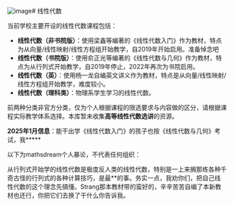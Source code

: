 ![image](https://github.com/user-attachments/assets/1fb9916c-c3bd-4e3c-8c28-0a77dc88b864)# 线性代数

当前学校主要开设的线性代数课程包括：

* **线性代数（非书院版）**：使用梁鑫等编著的《线性代数入门》作为教材，特点为从向量/线性映射/线性方程组开始教学，自2019年开始启用。准备悼念吧
* **线性代数（书院版）**：使用俞正光等编著的《线性代数与几何》作为教材，特点为从行列式开始教学，自2019年停止，2022年再次为书院启用。
* **线性代数（英）**：使用杨一龙自编英文讲义作为教材，特点是从向量/线性映射/线性方程组开始教学，难度较小。
* **线性代数（理科类）**：物理系学生学习的线性代数。

前两种分类非官方分类，仅为个人根据课程的限选要求与内容做的区分，请根据课程实际教学体系选择。本库暂未收集**高等线性代数选讲**的资源。

**2025年1月信息**：能干出学《线性代数入门》的孩子也按《线性代数与几何》考试，我\*****

以下为mathsdream个人暴论，不代表任何组织：

从行列式开始学的线性代数是极度反人类的线性代数，特别是一上来搁那练各种千奇古怪的行列式的各种计算技巧，是最\**的事。务实一点，我劝你们，把自己线性代数的这个理念先搞懂。Strang那本教材带的蛮好的，辛辛苦苦自编了本新教材也还行，你把它们去换了干什么你告诉我。
